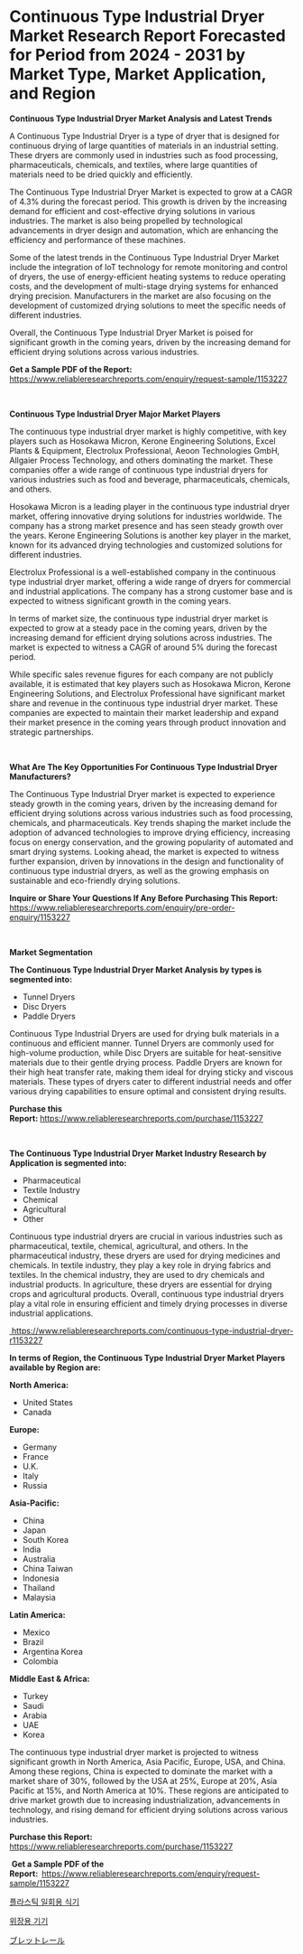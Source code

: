 <p><h1>Continuous Type Industrial Dryer Market Research Report Forecasted for Period from 2024 -  2031 by Market Type, Market Application, and Region</h1></p><p><strong>Continuous Type Industrial Dryer Market Analysis and Latest Trends</strong></p>
<p><p>A Continuous Type Industrial Dryer is a type of dryer that is designed for continuous drying of large quantities of materials in an industrial setting. These dryers are commonly used in industries such as food processing, pharmaceuticals, chemicals, and textiles, where large quantities of materials need to be dried quickly and efficiently.</p><p>The Continuous Type Industrial Dryer Market is expected to grow at a CAGR of 4.3% during the forecast period. This growth is driven by the increasing demand for efficient and cost-effective drying solutions in various industries. The market is also being propelled by technological advancements in dryer design and automation, which are enhancing the efficiency and performance of these machines.</p><p>Some of the latest trends in the Continuous Type Industrial Dryer Market include the integration of IoT technology for remote monitoring and control of dryers, the use of energy-efficient heating systems to reduce operating costs, and the development of multi-stage drying systems for enhanced drying precision. Manufacturers in the market are also focusing on the development of customized drying solutions to meet the specific needs of different industries.</p><p>Overall, the Continuous Type Industrial Dryer Market is poised for significant growth in the coming years, driven by the increasing demand for efficient drying solutions across various industries.</p></p>
<p><strong>Get a Sample PDF of the Report:&nbsp;</strong> <a href="https://www.reliableresearchreports.com/enquiry/request-sample/1153227">https://www.reliableresearchreports.com/enquiry/request-sample/1153227</a></p>
<p>&nbsp;</p>
<p><strong>Continuous Type Industrial Dryer Major Market Players</strong></p>
<p><p>The continuous type industrial dryer market is highly competitive, with key players such as Hosokawa Micron, Kerone Engineering Solutions, Excel Plants & Equipment, Electrolux Professional, Aeoon Technologies GmbH, Allgaier Process Technology, and others dominating the market. These companies offer a wide range of continuous type industrial dryers for various industries such as food and beverage, pharmaceuticals, chemicals, and others.</p><p>Hosokawa Micron is a leading player in the continuous type industrial dryer market, offering innovative drying solutions for industries worldwide. The company has a strong market presence and has seen steady growth over the years. Kerone Engineering Solutions is another key player in the market, known for its advanced drying technologies and customized solutions for different industries.</p><p>Electrolux Professional is a well-established company in the continuous type industrial dryer market, offering a wide range of dryers for commercial and industrial applications. The company has a strong customer base and is expected to witness significant growth in the coming years.</p><p>In terms of market size, the continuous type industrial dryer market is expected to grow at a steady pace in the coming years, driven by the increasing demand for efficient drying solutions across industries. The market is expected to witness a CAGR of around 5% during the forecast period.</p><p>While specific sales revenue figures for each company are not publicly available, it is estimated that key players such as Hosokawa Micron, Kerone Engineering Solutions, and Electrolux Professional have significant market share and revenue in the continuous type industrial dryer market. These companies are expected to maintain their market leadership and expand their market presence in the coming years through product innovation and strategic partnerships.</p></p>
<p>&nbsp;</p>
<p><strong>What Are The Key Opportunities For Continuous Type Industrial Dryer Manufacturers?</strong></p>
<p><p>The Continuous Type Industrial Dryer market is expected to experience steady growth in the coming years, driven by the increasing demand for efficient drying solutions across various industries such as food processing, chemicals, and pharmaceuticals. Key trends shaping the market include the adoption of advanced technologies to improve drying efficiency, increasing focus on energy conservation, and the growing popularity of automated and smart drying systems. Looking ahead, the market is expected to witness further expansion, driven by innovations in the design and functionality of continuous type industrial dryers, as well as the growing emphasis on sustainable and eco-friendly drying solutions.</p></p>
<p><strong>Inquire or Share Your Questions If Any Before Purchasing This Report:</strong> <a href="https://www.reliableresearchreports.com/enquiry/pre-order-enquiry/1153227">https://www.reliableresearchreports.com/enquiry/pre-order-enquiry/1153227</a></p>
<p>&nbsp;</p>
<p><strong>Market Segmentation</strong></p>
<p><strong>The Continuous Type Industrial Dryer Market Analysis by types is segmented into:</strong></p>
<p><ul><li>Tunnel Dryers</li><li>Disc Dryers</li><li>Paddle Dryers</li></ul></p>
<p><p>Continuous Type Industrial Dryers are used for drying bulk materials in a continuous and efficient manner. Tunnel Dryers are commonly used for high-volume production, while Disc Dryers are suitable for heat-sensitive materials due to their gentle drying process. Paddle Dryers are known for their high heat transfer rate, making them ideal for drying sticky and viscous materials. These types of dryers cater to different industrial needs and offer various drying capabilities to ensure optimal and consistent drying results.</p></p>
<p><strong>Purchase this Report:&nbsp;</strong><a href="https://www.reliableresearchreports.com/purchase/1153227">https://www.reliableresearchreports.com/purchase/1153227</a></p>
<p>&nbsp;</p>
<p><strong>The Continuous Type Industrial Dryer Market Industry Research by Application is segmented into:</strong></p>
<p><ul><li>Pharmaceutical</li><li>Textile Industry</li><li>Chemical</li><li>Agricultural</li><li>Other</li></ul></p>
<p><p>Continuous type industrial dryers are crucial in various industries such as pharmaceutical, textile, chemical, agricultural, and others. In the pharmaceutical industry, these dryers are used for drying medicines and chemicals. In textile industry, they play a key role in drying fabrics and textiles. In the chemical industry, they are used to dry chemicals and industrial products. In agriculture, these dryers are essential for drying crops and agricultural products. Overall, continuous type industrial dryers play a vital role in ensuring efficient and timely drying processes in diverse industrial applications.</p></p>
<p><a href="https://www.reliableresearchreports.com/continuous-type-industrial-dryer-r1153227">&nbsp;https://www.reliableresearchreports.com/continuous-type-industrial-dryer-r1153227</a></p>
<p><strong>In terms of Region, the Continuous Type Industrial Dryer Market Players available by Region are:</strong></p>
<p>
    <p> <strong> North America: </strong>
        <ul>
            <li>United States</li>
            <li>Canada</li>
        </ul>
        </p> 
    <p> <strong> Europe: </strong>
        <ul>
            <li>Germany</li>
            <li>France</li>
            <li>U.K.</li>
            <li>Italy</li>
            <li>Russia</li>
        </ul>
        </p> 
    <p> <strong> Asia-Pacific: </strong>
        <ul>
            <li>China</li>
            <li>Japan</li>
            <li>South Korea</li>
            <li>India</li>
            <li>Australia</li>
            <li>China Taiwan</li>
            <li>Indonesia</li>
            <li>Thailand</li>
            <li>Malaysia</li>
        </ul>
        </p> 
    <p> <strong> Latin America: </strong>
        <ul>
            <li>Mexico</li>
            <li>Brazil</li>
            <li>Argentina Korea</li>
            <li>Colombia</li>
        </ul>
        </p> 
    <p> <strong> Middle East & Africa: </strong>
        <ul>
            <li>Turkey</li>
            <li>Saudi</li>
            <li>Arabia</li>
            <li>UAE</li>
            <li>Korea</li>
        </ul>
    </p>
    </p>
<p><p>The continuous type industrial dryer market is projected to witness significant growth in North America, Asia Pacific, Europe, USA, and China. Among these regions, China is expected to dominate the market with a market share of 30%, followed by the USA at 25%, Europe at 20%, Asia Pacific at 15%, and North America at 10%. These regions are anticipated to drive market growth due to increasing industrialization, advancements in technology, and rising demand for efficient drying solutions across various industries.</p></p>
<p><strong>Purchase this Report: </strong><a href="https://www.reliableresearchreports.com/purchase/1153227">https://www.reliableresearchreports.com/purchase/1153227</a></p>
<p>&nbsp;<strong>Get a Sample PDF of the Report:&nbsp;&nbsp;</strong><a href="https://www.reliableresearchreports.com/enquiry/request-sample/1153227">https://www.reliableresearchreports.com/enquiry/request-sample/1153227</a></p>
<p><strong></strong></p>
<p><p><a href="https://medium.com/@jeralderzog65756e/%EC%9D%BC%ED%9A%8C%EC%9A%A9-%ED%94%8C%EB%9D%BC%EC%8A%A4%ED%8B%B1-%EC%8B%9D%EA%B8%B0-%EC%8B%9C%EC%9E%A5%EC%9D%80-%EC%8B%9C%EC%9E%A5-%EC%A0%90%EC%9C%A0%EC%9C%A8-%EC%8B%9C%EC%9E%A5-%EB%8F%99%ED%96%A5-%EB%B0%8F-%EC%8B%9C%EC%9E%A5-%EC%84%B1%EC%9E%A5%EC%97%90-%EB%8C%80%ED%95%9C-%EC%A0%95%EB%B3%B4%EB%A5%BC-%EC%A0%9C%EA%B3%B5%ED%95%A9%EB%8B%88%EB%8B%A4-2eec35a342c7">플라스틱 일회용 식기</a></p><p><a href="https://medium.com/@obiemante1922/%EC%9C%84%EC%9E%A5-%EC%9E%A5%EC%B9%98-%EC%8B%9C%EC%9E%A5-%EC%9C%A0%ED%98%95-%EC%9D%91%EC%9A%A9-%EB%B0%8F-%EC%A7%80%EB%A6%AC%EC%97%90-%EB%8C%80%ED%95%9C-%ED%8F%AC%EA%B4%84%EC%A0%81-%ED%8F%89%EA%B0%80-4d5aea693717">위장용 기기</a></p><p><a href="https://github.com/RudyBoyer2017/Market-Research-Report-List-1/blob/main/246252642718.md">ブレットレール</a></p></p>